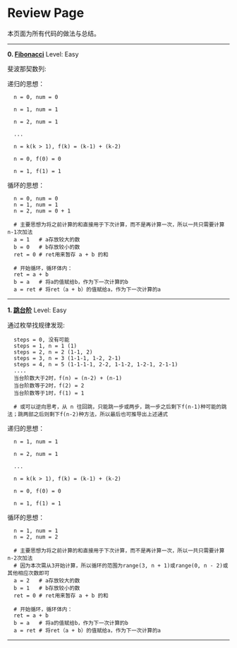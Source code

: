 # Review Page

本页面为所有代码的做法与总结。

---
**0. [Fibonacci](https://github.com/Kelv1nYu/)**      Level: Easy

斐波那契数列:

递归的思想：
      
      n = 0, num = 0
      
      n = 1, num = 1
      
      n = 2, num = 1
      
      ...
      
      n = k(k > 1), f(k) = (k-1) + (k-2)
      
      n = 0, f(0) = 0
      
      n = 1, f(1) = 1
      
循环的思想：

      n = 0, num = 0
      n = 1, num = 1
      n = 2, num = 0 + 1
      
      # 主要思想为将之前计算的和直接用于下次计算，而不是再计算一次，所以一共只需要计算n-1次加法
      a = 1   # a存放较大的数
      b = 0   # b存放较小的数
      ret = 0 # ret用来暂存 a + b 的和
      
      # 开始循环，循环体内：
      ret = a + b
      b = a   # 将a的值赋给b，作为下一次计算的b
      a = ret # 将ret（a + b）的值赋给a，作为下一次计算的a

---
**1. [跳台阶](https://github.com/Kelv1nYu/)**      Level: Easy

通过枚举找规律发现:

      steps = 0, 没有可能
      steps = 1, n = 1 (1)
      steps = 2, n = 2 (1-1, 2)
      steps = 3, n = 3 (1-1-1, 1-2, 2-1)
      steps = 4, n = 5 (1-1-1-1, 2-2, 1-1-2, 1-2-1, 2-1-1)
      ....
      当台阶数大于2时，f(n) = (n-2) + (n-1)
      当台阶数等于2时，f(2) = 2
      当台阶数等于1时，f(1) = 1
      
      # 或可以逆向思考，从 n 往回跳，只能跳一步或两步，跳一步之后剩下f(n-1)种可能的跳法；跳两部之后则剩下f(n-2)种方法，所以最后也可推导出上述通式

递归的思想：
      
      n = 1, num = 1
      
      n = 2, num = 1
      
      ...
      
      n = k(k > 1), f(k) = (k-1) + (k-2)
      
      n = 0, f(0) = 0
      
      n = 1, f(1) = 1
      
循环的思想：

      n = 1, num = 1
      n = 2, num = 2
      
      # 主要思想为将之前计算的和直接用于下次计算，而不是再计算一次，所以一共只需要计算n-2次加法
      # 因为本次需从3开始计算，所以循环的范围为range(3, n + 1)或range(0, n - 2)或其他相应次数即可
      a = 2   # a存放较大的数
      b = 1   # b存放较小的数
      ret = 0 # ret用来暂存 a + b 的和
      
      # 开始循环，循环体内：
      ret = a + b
      b = a   # 将a的值赋给b，作为下一次计算的b
      a = ret # 将ret（a + b）的值赋给a，作为下一次计算的a

---

